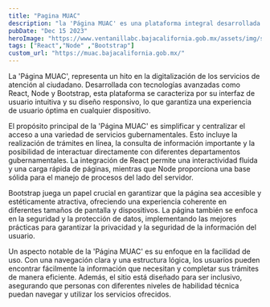 ```yaml
---
title: "Pagina MUAC"
description: "la 'Página MUAC' es una plataforma integral desarrollada con React, Node y Bootstrap. Esta página ofrece un acceso centralizado y eficiente a servicios de atención ciudadana, facilitando trámites y consultas en línea con un enfoque en la usabilidad y accesibilidad."
pubDate: "Dec 15 2023"
heroImage: "https://www.ventanillabc.bajacalifornia.gob.mx/assets/img/slide/BC-MUAC-desktop@4k.jpg"
tags: ["React","Node" ,"Bootstrap"]
custom_url: "https://muac.bajacalifornia.gob.mx/"
---
```


La 'Página MUAC', representa un hito en la digitalización de los servicios de atención al ciudadano. Desarrollada con tecnologías avanzadas como React, Node y Bootstrap, esta plataforma se caracteriza por su interfaz de usuario intuitiva y su diseño responsivo, lo que garantiza una experiencia de usuario óptima en cualquier dispositivo.

El propósito principal de la 'Página MUAC' es simplificar y centralizar el acceso a una variedad de servicios gubernamentales. Esto incluye la realización de trámites en línea, la consulta de información importante y la posibilidad de interactuar directamente con diferentes departamentos gubernamentales. La integración de React permite una interactividad fluida y una carga rápida de páginas, mientras que Node proporciona una base sólida para el manejo de procesos del lado del servidor.

Bootstrap juega un papel crucial en garantizar que la página sea accesible y estéticamente atractiva, ofreciendo una experiencia coherente en diferentes tamaños de pantalla y dispositivos. La página también se enfoca en la seguridad y la protección de datos, implementando las mejores prácticas para garantizar la privacidad y la seguridad de la información del usuario.

Un aspecto notable de la 'Página MUAC' es su enfoque en la facilidad de uso. Con una navegación clara y una estructura lógica, los usuarios pueden encontrar fácilmente la información que necesitan y completar sus trámites de manera eficiente. Además, el sitio está diseñado para ser inclusivo, asegurando que personas con diferentes niveles de habilidad técnica puedan navegar y utilizar los servicios ofrecidos.